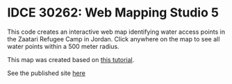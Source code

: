 # IDCE 30262: Web Mapping Studio 5
This code creates an interactive web map identifying water access points in the Zaatari Refugee Camp in Jordan. Click anywhere on the map to see all water points within a 500 meter radius.

This map  was created based on [this tutorial](https://github.com/IDCE-MSGIS/studio-week5). 

See the published site [here](https://sophspilio.github.io/30262-studio5/)
